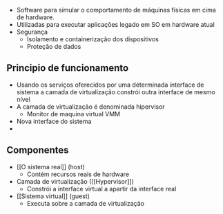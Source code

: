 - Software para simular o comportamento de máquinas físicas em cima de hardware.
- Utilizadas para executar aplicações legado em SO em hardware atual
- Segurança
	- Isolamento e containerização dos dispositivos
	- Proteção de dados

## Principio de funcionamento
- Usando os serviços oferecidos por uma determinada interface de sistema a camada de virtualização constrói outra interface de mesmo nível
- A camada de virtualização é denominada hipervisor
	- Monitor de maquina virtual VMM
- Nova interface do sistema
-
## Componentes
- [[O sistema real]] (host)
	- Contém recursos reais de hardware
- Camada de virtualização ([[Hypervisor]])
	- Constrói a interface virtual a apartir da interface real
- [[Sistema virtual]] (guest)
	- Executa sobre a camada de virtualização